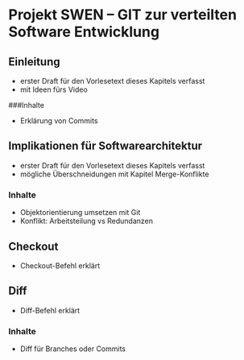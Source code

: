 # Projekt SWEN – GIT zur verteilten Software Entwicklung

## Einleitung
- erster Draft für den Vorlesetext dieses Kapitels verfasst
- mit Ideen fürs Video

###Inhalte
- Erklärung von Commits

## Implikationen für Softwarearchitektur
- erster Draft für den Vorlesetext dieses Kapitels verfasst
- mögliche Überschneidungen mit Kapitel Merge-Konflikte

### Inhalte
- Objektorientierung umsetzen mit Git
- Konflikt: Arbeitsteilung vs Redundanzen

## Checkout
- Checkout-Befehl erklärt

## Diff
- Diff-Befehl erklärt

### Inhalte
- Diff für Branches oder Commits